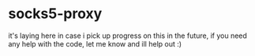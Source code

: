 # socks5-proxy
it's laying here in case i pick up progress on this in the future, if you need any help with the code, let me know and ill help out :)
